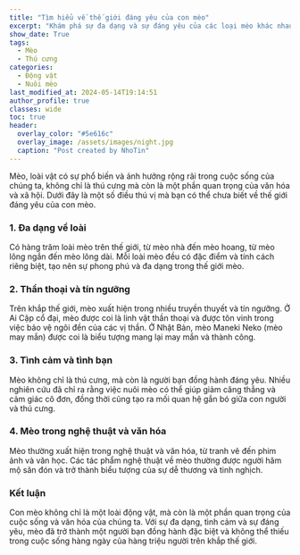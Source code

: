 ```yaml
---
title: "Tìm hiểu về thế giới đáng yêu của con mèo"
excerpt: "Khám phá sự đa dạng và sự đáng yêu của các loại mèo khác nhau."
show_date: True
tags:
  - Mèo
  - Thú cưng
categories:
  - Động vật
  - Nuôi mèo
last_modified_at: 2024-05-14T19:14:51
author_profile: true
classes: wide 
toc: true
header:
  overlay_color: "#5e616c"
  overlay_image: /assets/images/night.jpg
  caption: "Post created by NhoTin"
---
```


Mèo, loài vật có sự phổ biến và ảnh hưởng rộng rãi trong cuộc sống của chúng ta, không chỉ là thú cưng mà còn là một phần quan trọng của văn hóa và xã hội. Dưới đây là một số điều thú vị mà bạn có thể chưa biết về thế giới đáng yêu của con mèo.

### 1. Đa dạng về loài

Có hàng trăm loài mèo trên thế giới, từ mèo nhà đến mèo hoang, từ mèo lông ngắn đến mèo lông dài. Mỗi loài mèo đều có đặc điểm và tính cách riêng biệt, tạo nên sự phong phú và đa dạng trong thế giới mèo.

### 2. Thần thoại và tín ngưỡng

Trên khắp thế giới, mèo xuất hiện trong nhiều truyền thuyết và tín ngưỡng. Ở Ai Cập cổ đại, mèo được coi là linh vật thần thoại và được tôn vinh trong việc bảo vệ ngôi đền của các vị thần. Ở Nhật Bản, mèo Maneki Neko (mèo may mắn) được coi là biểu tượng mang lại may mắn và thành công.

### 3. Tình cảm và tình bạn

Mèo không chỉ là thú cưng, mà còn là người bạn đồng hành đáng yêu. Nhiều nghiên cứu đã chỉ ra rằng việc nuôi mèo có thể giúp giảm căng thẳng và cảm giác cô đơn, đồng thời cũng tạo ra mối quan hệ gắn bó giữa con người và thú cưng.

### 4. Mèo trong nghệ thuật và văn hóa

Mèo thường xuất hiện trong nghệ thuật và văn hóa, từ tranh vẽ đến phim ảnh và văn học. Các tác phẩm nghệ thuật về mèo thường được người hâm mộ săn đón và trở thành biểu tượng của sự dễ thương và tinh nghịch.

### Kết luận

Con mèo không chỉ là một loài động vật, mà còn là một phần quan trọng của cuộc sống và văn hóa của chúng ta. Với sự đa dạng, tình cảm và sự đáng yêu, mèo đã trở thành một người bạn đồng hành đặc biệt và không thể thiếu trong cuộc sống hàng ngày của hàng triệu người trên khắp thế giới.
